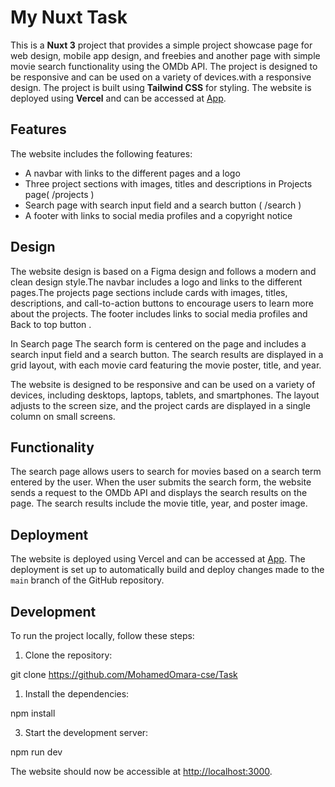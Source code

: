 # My Nuxt Task

This is a **Nuxt 3** project that provides a simple project showcase page for web design, mobile app design, and freebies and another page with simple movie search functionality using the OMDb API. The project is designed to be responsive and can be used on a variety of devices.with a responsive design. The project is built using **Tailwind CSS** for styling. The website is deployed using **Vercel** and can be accessed at [App](https://atw-ltd.vercel.app).

## Features

The website includes the following features:

- A navbar with links to the different pages and a logo
- Three project sections with images, titles and descriptions in Projects page( /projects )
- Search page with search input field and a search button ( /search )
- A footer with links to social media profiles and a copyright notice

## Design

The website design is based on a Figma design and follows a modern and clean design style.The navbar includes a logo and links to the different pages.The projects page sections include cards with images, titles, descriptions, and call-to-action buttons to encourage users to learn more about the projects. The footer includes links to social media profiles and Back to top button .

In Search page The search form is centered on the page and includes a search input field and a search button. The search results are displayed in a grid layout, with each movie card featuring the movie poster, title, and year.

The website is designed to be responsive and can be used on a variety of devices, including desktops, laptops, tablets, and smartphones. The layout adjusts to the screen size, and the project cards are displayed in a single column on small screens.

## Functionality

The search page allows users to search for movies based on a search term entered by the user. When the user submits the search form, the website sends a request to the OMDb API and displays the search results on the page. The search results include the movie title, year, and poster image.

## Deployment

The website is deployed using Vercel and can be accessed at [App](https://atw-ltd.vercel.app). The deployment is set up to automatically build and deploy changes made to the `main` branch of the GitHub repository.

## Development

To run the project locally, follow these steps:

1. Clone the repository:

git clone https://github.com/MohamedOmara-cse/Task

1. Install the dependencies:

npm install

3. Start the development server:

npm run dev

The website should now be accessible at [http://localhost:3000](http://localhost:3000).
